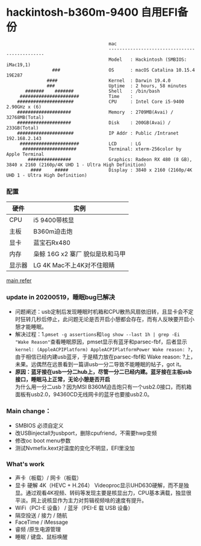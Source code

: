 # hackintosh-b360m-9400 自用EFI备份
```
                                      mac
                                      ----------------------------------------------
                                      Model   : Hackintosh (SMBIOS: iMac19,1)
                 ###                  OS      : macOS Catalina 10.15.4 19E287
               ####                   Kernel  : Darwin 19.4.0
               ###                    Uptime  : 2 hours, 58 minutes
       #######    #######             Shell   : /bin/bash
     ######################           Time    : 
    #####################             CPU     : Intel Core i5-9400 2.90GHz x (6)
    ####################              Memory  : 2709MB(Avai) / 32768MB(Total)
    ####################              Disk    : 200GB(Avai) / 233GB(Total)
    #####################             IP Addr : Public /Intranet 192.168.2.143
     ######################           LCD     : LG
      ####################            Terminal: xterm-256color by Apple Terminal
        ################              Graphics: Radeon RX 480 (8 GB), 3840 x 2160 (2160p/4K UHD 1 - Ultra High Definition)
         ####     #####               Display : 3840 x 2160 (2160p/4K UHD 1 - Ultra High Definition)
```
### 配置
|   硬件 | 实例  |
| ------------ | ------------ |
| CPU  | i5 9400带核显  |
|  主板 |B360m迫击炮   |
| 显卡  | 蓝宝石Rx480  |
| 内存  | 枭鲸 16G x2 寨厂 貌似是玖和马甲 |
| 显示器  | LG 4K Mac不上4K对不住眼睛 |    
   
[main refer](https://github.com/GeQ1an/MSI-B360M-MORTAR-HACKINTOSH-OPENCORE-EFI "refer")  
### update  in 20200519，睡眠bug已解决
- 问题阐述：usb定制后发现睡眠时机箱和CPU散热风扇依旧转，且显卡会不定时狂转几秒后停止，此问题无论是否开启小憩都会存在，而有人反映要开启小憩才能睡眠。
- 解决过程：1.`pmset -g assertions`和`log show --last 1h | grep -Ei "Wake Reason"`查看睡眠原因，pmset显示有蓝牙和parsec-fbf，后者显示`kernel: (AppleACPIPlatform) AppleACPIPlatformPower Wake reason: ?`，由于相信已经内建usb蓝牙，于是精力放在parsec-fbf和 Wake reason: ?上，未果。远偶然在远景看到一篇讲usb一分二导致不能睡眠的帖子，got it。
- **原因：蓝牙接在usb一分二hub上，尽管一分二已经内建。蓝牙接在主板usb接口，睡眠马上正常，无论小憩是否开启**      
为什么用一分二usb？因为MSI B360M迫击炮只有一个usb2.0接口，而机箱面板有usb2.0，94360CD无线网卡的蓝牙也要接usb2.0。


### Main change：  
- SMBIOS 必须自定义
- 改USBinjectall为usbport，删除cpufriend，不需要hwp变频
- 修改oc boot menu参数
- 测试Nvmefix.kext对温度的变化不明显，EFI里没加
### What's work
- 声卡（板载）/ 网卡（板载）
- 显卡 硬解 4K（HEVC + H.264） Videoproc显示UHD630硬解，而不是独显。通过观看4K视频、转码等发现主要是核显出力，CPU基本满载，独显很平淡。网上说核显作为主力对剪辑视频啥的速度有提升。
- WiFi（PCI-E 设备） / 蓝牙（PEI-E 载 USB 设备）
- 隔空投送 / 接力 / 随航
- FaceTime / iMessage
- 睿频 /原生电源管理
- 睡眠 / 键盘、鼠标唤醒
